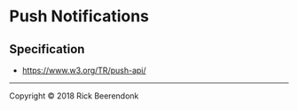 # Push Notifications

## Specification

* https://www.w3.org/TR/push-api/

---

Copyright © 2018 Rick Beerendonk
